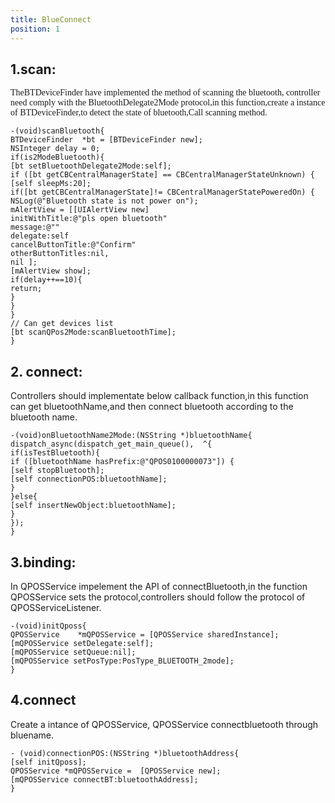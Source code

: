 ```yaml
---
title: BlueConnect
position: 1
---
```




## 1.scan:

<font face="STCAIYUN">TheBTDeviceFinder have implemented the method of scanning the bluetooth, controller need comply with the BluetoothDelegate2Mode protocol,in this function,create a instance of BTDeviceFinder,to detect the state of bluetooth,Call scanning method.</font>
<font color=#00ffff size=100></font>

```objc
-(void)scanBluetooth{
BTDeviceFinder  *bt = [BTDeviceFinder new];
NSInteger delay = 0;
if(is2ModeBluetooth){
[bt setBluetoothDelegate2Mode:self];
if ([bt getCBCentralManagerState] == CBCentralManagerStateUnknown) {
[self sleepMs:20];
if([bt getCBCentralManagerState]!= CBCentralManagerStatePoweredOn) {
NSLog(@"Bluetooth state is not power on");
mAlertView = [[UIAlertView new]
initWithTitle:@"pls open bluetooth"
message:@""
delegate:self
cancelButtonTitle:@"Confirm"
otherButtonTitles:nil,
nil ];
[mAlertView show];
if(delay++==10){
return;
}
}
}
// Can get devices list
[bt scanQPos2Mode:scanBluetoothTime];
}
```

## 2. connect:

Controllers should implementate below callback function,in this function can get bluetoothName,and then connect bluetooth according to the bluetooth name.

```objc
-(void)onBluetoothName2Mode:(NSString *)bluetoothName{
dispatch_async(dispatch_get_main_queue(),  ^{
if(isTestBluetooth){
if ([bluetoothName hasPrefix:@"QPOS0100000073"]) {
[self stopBluetooth];
[self connectionPOS:bluetoothName];
}
}else{
[self insertNewObject:bluetoothName];
}
});
}
```

## 3.binding:

In QPOSService impelement  the API of connectBluetooth,in  the function QPOSService sets the protocol,controllers should  follow the protocol of QPOSServiceListener.

```objc
-(void)initQposs{
QPOSService    *mQPOSService = [QPOSService sharedInstance];
[mQPOSService setDelegate:self];
[mQPOSService setQueue:nil];
[mQPOSService setPosType:PosType_BLUETOOTH_2mode];
}
```

## 4.connect

Create a intance of  QPOSService, QPOSService connectbluetooth  through bluename.

```objc
- (void)connectionPOS:(NSString *)bluetoothAddress{
[self initQposs];
QPOSService *mQPOSService =  [QPOSService new];
[mQPOSService connectBT:bluetoothAddress];
}
```





